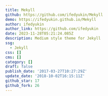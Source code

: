 ```yaml
---
title: Mekyll
github: https://github.com/ifedyukin/Mekyll
demo: https://ifedyukin.github.io/Mekyll
author: ifedyukin
author_link: https://github.com/ifedyukin
date: 2023-11-28T05:21:24.085Z
description: Medium style theme for Jekyll
ssg:
  - Jekyll
css: []
cms: []
category: []
draft: false
publish_date: '2017-03-27T10:27:29Z'
update_date: '2018-10-02T16:15:11Z'
github_star: 17
github_fork: 26
---
```

